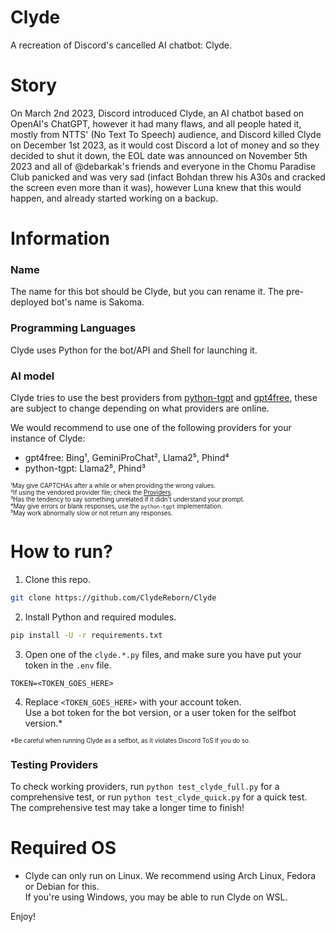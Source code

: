 # Clyde
A recreation of Discord's cancelled AI chatbot: Clyde.

# Story
On March 2nd 2023, Discord introduced Clyde, an AI chatbot based on OpenAI's ChatGPT, however it had many flaws, and all people hated it, mostly from NTTS' (No Text To Speech) audience, and Discord killed Clyde on December 1st 2023, as it would cost Discord a lot of money and so they decided to shut it down, the EOL date was announced on November 5th 2023 and all of @debarkak's friends and everyone in the Chomu Paradise Club panicked and was very sad (infact Bohdan threw his A30s and cracked the screen even more than it was), however Luna knew that this would happen, and already started working on a backup.

# Information
### Name
The name for this bot should be Clyde, but you can rename it. The pre-deployed bot's name is Sakoma.

### Programming Languages
Clyde uses Python for the bot/API and Shell for launching it.

### AI model
Clyde tries to use the best providers from [python-tgpt](https://github.com/Simatwa/python-tgpt) and [gpt4free](https://github.com/xtekky/gpt4free), these are subject to change depending on what providers are online.

We would recommend to use one of the following providers for your instance of Clyde:
- gpt4free: Bing¹, GeminiProChat², Llama2⁵, Phind⁴
- python-tgpt: Llama2⁵, Phind³

<sub><sup>¹May give CAPTCHAs after a while or when providing the wrong values.</sub></sup><br>
<sub><sup>²If using the vendored provider file; check the [Providers](https://github.com/ClydeReborn/Providers).</sub></sup><br>
<sub><sup>³Has the tendency to say something unrelated if it didn't understand your prompt.</sub></sup><br>
<sub><sup>⁴May give errors or blank responses, use the `python-tgpt` implementation.</sub></sup><br>
<sub><sup>⁵May work abnormally slow or not return any responses.</sub></sup>

# How to run?
1. Clone this repo.
```sh
git clone https://github.com/ClydeReborn/Clyde
```

2. Install Python and required modules.
```sh
pip install -U -r requirements.txt
```

3. Open one of the `clyde.*.py` files, and make sure you have put your token in the `.env` file.
```
TOKEN=<TOKEN_GOES_HERE>
```

4. Replace `<TOKEN_GOES_HERE>` with your account token.<br>
Use a bot token for the bot version, or a user token for the selfbot version.*

<sub><sup>*Be careful when running Clyde as a selfbot, as it violates Discord ToS if you do so.</sub></sup>

### Testing Providers
To check working providers, run `python test_clyde_full.py` for a comprehensive test, or run `python test_clyde_quick.py` for a quick test.<br>
The comprehensive test may take a longer time to finish!

# Required OS
* Clyde can only run on Linux. We recommend using Arch Linux, Fedora or Debian for this.<br>
If you're using Windows, you may be able to run Clyde on WSL.

Enjoy!
